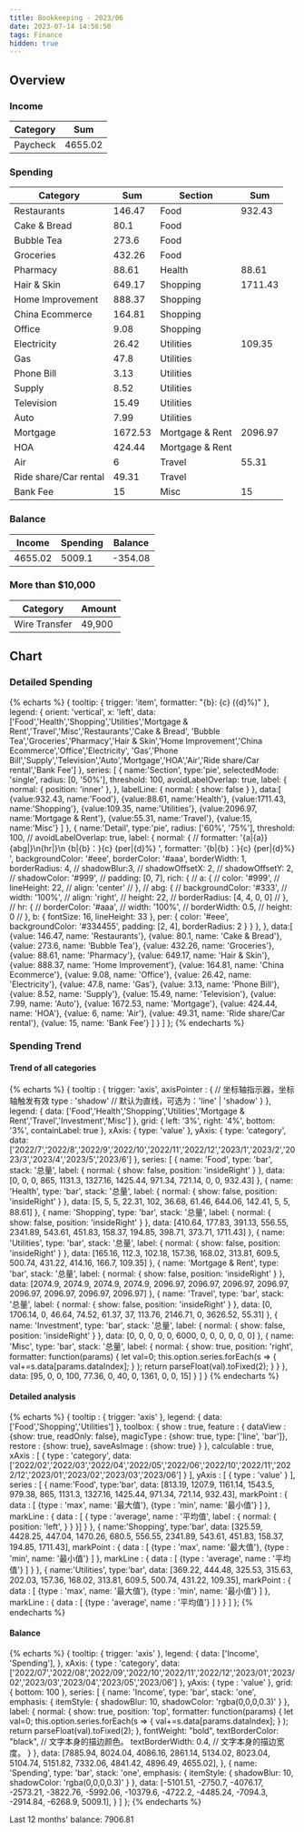 ```yaml
---
title: Bookkeeping - 2023/06
date: 2023-07-14 14:56:50
tags: Finance
hidden: true
---
```


## Overview

### Income

| Category         | Sum     |
| ---------------- | ------- |
| Paycheck         | 4655.02 |

### Spending

| Category              | Sum     | Section         | Sum     |
| --------------------- | ------- | --------------- | ------- |
| Restaurants           | 146.47  | Food            | 932.43  |
| Cake & Bread          | 80.1    | Food            |         |
| Bubble Tea            | 273.6   | Food            |         |
| Groceries             | 432.26  | Food            |         |
| Pharmacy              | 88.61   | Health          | 88.61   |
| Hair & Skin           | 649.17  | Shopping        | 1711.43 |
| Home Improvement      | 888.37  | Shopping        |         |
| China Ecommerce       | 164.81  | Shopping        |         |
| Office                | 9.08    | Shopping        |         |
| Electricity           | 26.42   | Utilities       | 109.35  |
| Gas                   | 47.8    | Utilities       |         |
| Phone Bill            | 3.13    | Utilities       |         |
| Supply                | 8.52    | Utilities       |         |
| Television            | 15.49   | Utilities       |         |
| Auto                  | 7.99    | Utilities       |         |
| Mortgage              | 1672.53 | Mortgage & Rent | 2096.97 |
| HOA                   | 424.44  | Mortgage & Rent |         |
| Air                   | 6       | Travel          | 55.31   |
| Ride share/Car rental | 49.31   | Travel          |         |
| Bank Fee              | 15      | Misc            | 15      |

### Balance

| Income  | Spending | Balance  |
| ------- | -------- | -------- |
| 4655.02 | 5009.1   | -354.08  |

### More than $10,000

| Category              | Amount  |
| --------------------- | ------- |
| Wire Transfer         | 49,900  |

## Chart

### Detailed Spending

{% echarts %}
{
    tooltip: {
        trigger: 'item',
        formatter: "{b}: {c} ({d}%)"
    },
    legend: {
        orient: 'vertical',
        x: 'left',
        data:['Food','Health','Shopping','Utilities','Mortgage & Rent','Travel','Misc','Restaurants','Cake & Bread',
        'Bubble Tea','Groceries','Pharmacy','Hair & Skin','Home Improvement','China Ecommerce','Office','Electricity',
        'Gas','Phone Bill','Supply','Television','Auto','Mortgage','HOA','Air','Ride share/Car rental','Bank Fee']
    },
    series: [
        {
            name:'Section',
            type:'pie',
            selectedMode: 'single',
            radius: [0, '50%'],
            threshold: 100,
            avoidLabelOverlap: true,
            label: {
                normal: {
                    position: 'inner'
                },
            },
            labelLine: {
                normal: {
                    show: false
                }
            },
            data:[
                {value:932.43, name:'Food'},
                {value:88.61, name:'Health'},
                {value:1711.43, name:'Shopping'},
                {value:109.35, name:'Utilities'},
                {value:2096.97, name:'Mortgage & Rent'},
                {value:55.31, name:'Travel'},
                {value:15, name:'Misc'}
            ]
        },
        {
            name:'Detail',
            type:'pie',
            radius: ['60%', '75%'],
            threshold: 100,
            // avoidLabelOverlap: true,
            label: {
                normal: {
                    // formatter: '{a|{a}}{abg|}\n{hr|}\n  {b|{b}：}{c}  {per|{d}%}  ',
                    formatter: '{b|{b}：}{c}  {per|{d}%}  ',
                    backgroundColor: '#eee',
                    borderColor: '#aaa',
                    borderWidth: 1,
                    borderRadius: 4,
                    // shadowBlur:3,
                    // shadowOffsetX: 2,
                    // shadowOffsetY: 2,
                    // shadowColor: '#999',
                    // padding: [0, 7],
                    rich: {
                        // a: {
                        //    color: '#999',
                        //    lineHeight: 22,
                        //    align: 'center'
                        // },
                        // abg: {
                        //     backgroundColor: '#333',
                        //     width: '100%',
                        //     align: 'right',
                        //     height: 22,
                        //     borderRadius: [4, 4, 0, 0]
                        // },
                        // hr: {
                        //    borderColor: '#aaa',
                        //    width: '100%',
                        //    borderWidth: 0.5,
                        //    height: 0
                        // },
                        b: {
                            fontSize: 16,
                            lineHeight: 33
                        },
                        per: {
                            color: '#eee',
                            backgroundColor: '#334455',
                            padding: [2, 4],
                            borderRadius: 2
                        }
                    }
                },
            },
            data:[
                {value: 146.47, name: 'Restaurants'},
                {value: 80.1, name: 'Cake & Bread'},
                {value: 273.6, name: 'Bubble Tea'},
                {value: 432.26, name: 'Groceries'},
                {value: 88.61, name: 'Pharmacy'},
                {value: 649.17, name: 'Hair & Skin'},
                {value: 888.37, name: 'Home Improvement'},
                {value: 164.81, name: 'China Ecommerce'},
                {value: 9.08, name: 'Office'},
                {value: 26.42, name: 'Electricity'},
                {value: 47.8, name: 'Gas'},
                {value: 3.13, name: 'Phone Bill'},
                {value: 8.52, name: 'Supply'},
                {value: 15.49, name: 'Television'},
                {value: 7.99, name: 'Auto'},
                {value: 1672.53, name: 'Mortgage'},
                {value: 424.44, name: 'HOA'},
                {value: 6, name: 'Air'},
                {value: 49.31, name: 'Ride share/Car rental'},
                {value: 15, name: 'Bank Fee'}
            ]
        }
    ]
};
{% endecharts %}

### Spending Trend

#### Trend of all categories

{% echarts %}
{
    tooltip : {
        trigger: 'axis',
        axisPointer : {            // 坐标轴指示器，坐标轴触发有效
            type : 'shadow'        // 默认为直线，可选为：'line' | 'shadow'
        }
    },
    legend: {
        data: ['Food','Health','Shopping','Utilities','Mortgage & Rent','Travel','Investment','Misc']
    },
    grid: {
        left: '3%',
        right: '4%',
        bottom: '3%',
        containLabel: true
    },
    xAxis:  {
        type: 'value'
    },
    yAxis: {
        type: 'category',
        data: ['2022/7','2022/8','2022/9','2022/10','2022/11','2022/12','2023/1','2023/2','2023/3','2023/4','2023/5','2023/6']
    },
    series: [
        {
            name: 'Food',
            type: 'bar',
            stack: '总量',
            label: {
                normal: {
                    show: false,
                    position: 'insideRight'
                }
            },
            data: [0, 0, 0, 865, 1131.3, 1327.16, 1425.44, 971.34, 721.14, 0, 0, 932.43]
        },
        {
            name: 'Health',
            type: 'bar',
            stack: '总量',
            label: {
                normal: {
                    show: false,
                    position: 'insideRight'
                }
            },
            data: [5, 5, 5, 22.31, 102, 36.68, 61.46, 644.06, 142.41, 5, 5, 88.61]
        },
        {
            name: 'Shopping',
            type: 'bar',
            stack: '总量',
            label: {
                normal: {
                    show: false,
                    position: 'insideRight'
                }
            },
            data: [410.64, 177.83, 391.13, 556.55, 2341.89, 543.61, 451.83, 158.37, 194.85, 398.71, 373.71, 1711.43]
        },
        {
            name: 'Utilities',
            type: 'bar',
            stack: '总量',
            label: {
                normal: {
                    show: false,
                    position: 'insideRight'
                }
            },
            data: [165.16, 112.3, 102.18, 157.36, 168.02, 313.81, 609.5, 500.74, 431.22, 414.16, 166.7, 109.35]
        },
        {
            name: 'Mortgage & Rent',
            type: 'bar',
            stack: '总量',
            label: {
                normal: {
                    show: false,
                    position: 'insideRight'
                }
            },
            data: [2074.9, 2074.9, 2074.9, 2074.9, 2096.97, 2096.97, 2096.97, 2096.97, 2096.97, 2096.97, 2096.97, 2096.97]
        },
        {
            name: 'Travel',
            type: 'bar',
            stack: '总量',
            label: {
                normal: {
                    show: false,
                    position: 'insideRight'
                }
            },
            data: [0, 1706.14, 0, 46.64, 74.52, 61.37, 37, 113.76, 2146.71, 0, 3626.52, 55.31]
        },
        {
            name: 'Investment',
            type: 'bar',
            stack: '总量',
            label: {
                normal: {
                    show: false,
                    position: 'insideRight'
                }
            },
            data: [0, 0, 0, 0, 0, 6000, 0, 0, 0, 0, 0, 0]
        },
        {
            name: 'Misc',
            type: 'bar',
            stack: '总量',
            label: {
                normal: {
                    show: true,
                    position: 'right',
                    formatter: function(params) {
                        let val=0;
                        this.option.series.forEach(s => {
                            val+=s.data[params.dataIndex];
                        } );
                        return parseFloat(val).toFixed(2);
                    }
                }
            },
            data: [95, 0, 0, 100, 77.36, 0, 40, 0, 1361, 0, 0, 15]
        }
    ]
}
{% endecharts %}

#### Detailed analysis

{% echarts %}
{
    tooltip : {
        trigger: 'axis'
    },
    legend: {
        data:['Food','Shopping','Utilities']
    },
    toolbox: {
        show : true,
        feature : {
            dataView : {show: true, readOnly: false},
            magicType : {show: true, type: ['line', 'bar']},
            restore : {show: true},
            saveAsImage : {show: true}
        }
    },
    calculable : true,
    xAxis : [
        {
            type : 'category',
            data: ['2022/02','2022/03','2022/04','2022/05','2022/06','2022/10','2022/11','2022/12','2023/01','2023/02','2023/03','2023/06']
        }
    ],
    yAxis : [
        {
            type : 'value'
        }
    ],
    series : [
        {
            name:'Food',
            type:'bar',
            data: [813.19, 1207.9, 1161.14, 1543.5, 979.38, 865, 1131.3, 1327.16, 1425.44, 971.34, 721.14, 932.43],
            markPoint : {
                data : [
                    {type : 'max', name: '最大值'},
                    {type : 'min', name: '最小值'}
                ]
            },
            markLine : {
                data : [
                {
                    type : 'average',
                    name : '平均值',
                    label : {
                        normal: {
                            position: 'left',
                        }
                    }
                }]
            }
        },
        {
            name:'Shopping',
            type:'bar',
            data: [325.59, 4428.25, 447.04, 1470.26, 680.5, 556.55, 2341.89, 543.61, 451.83, 158.37, 194.85, 1711.43],
            markPoint : {
                data : [
                    {type : 'max', name: '最大值'},
                    {type : 'min', name: '最小值'}
                ]
            },
            markLine : {
                data : [
                    {type : 'average', name : '平均值'}
                ]
            }
        },
        {
            name:'Utilities',
            type:'bar',
            data: [369.22, 444.48, 325.53, 315.63, 202.03, 157.36, 168.02, 313.81, 609.5, 500.74, 431.22, 109.35],
            markPoint : {
                data : [
                    {type : 'max', name: '最大值'},
                    {type : 'min', name: '最小值'}
                ]
            },
            markLine : {
                data : [
                    {type : 'average', name : '平均值'}
                ]
            }
        }
    ]
};
{% endecharts %}

#### Balance

{% echarts %}
{
    tooltip: {
        trigger: 'axis'
    },
    legend: {
        data: ['Income', 'Spending'],
    },
    xAxis: {
        type : 'category',
        data: ['2022/07','2022/08','2022/09','2022/10','2022/11','2022/12','2023/01','2023/02','2023/03','2023/04','2023/05','2023/06']
    },
    yAxis: {
        type : 'value'
    },
    grid: {
        bottom: 100
    },
    series: [
        {
            name: 'Income',
            type: 'bar',
            stack: 'one',
            emphasis: {
                itemStyle: {
                    shadowBlur: 10,
                    shadowColor: 'rgba(0,0,0,0.3)'
                }
            },
            label: {
                normal: {
                    show: true,
                    position: 'top',
                    formatter: function(params) {
                        let val=0;
                        this.option.series.forEach(s => {
                            val+=s.data[params.dataIndex];
                        } );
                        return parseFloat(val).toFixed(2);
                    },
                    fontWeight: "bold",
                    textBorderColor: "black", // 文字本身的描边颜色。
                    textBorderWidth: 0.4, // 文字本身的描边宽度。
                }
            },
            data: [7885.94, 8024.04, 4086.16, 2861.14, 5134.02, 8023.04, 5104.74, 5151.82, 7332.06, 4841.42, 4896.49, 4655.02],
        },
        {
            name: 'Spending',
            type: 'bar',
            stack: 'one',
            emphasis: {
                itemStyle: {
                    shadowBlur: 10,
                    shadowColor: 'rgba(0,0,0,0.3)'
                }
            },
            data: [-5101.51, -2750.7, -4076.17, -2573.21, -3822.76, -5992.06, -10379.6, -4722.2, -4485.24, -7094.3, -2914.84, -6268.9, 5009.1],
        }
    ]
};
{% endecharts %}

Last 12 months' balance: 7906.81
